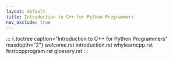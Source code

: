 ```yaml
---
layout: default
title: Introduction to C++ for Python Programmers
nav_exclude: true
---
```


::: {.toctree caption="Introduction to C++ for Python Programmers" maxdepth="2"}
welcome.rst introduction.rst whylearncpp.rst firstcppprogram.rst
glossary.rst
:::
